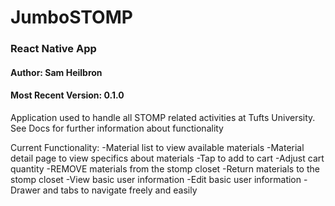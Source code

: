 # JumboSTOMP
### React Native App

#### Author: Sam Heilbron
#### Most Recent Version: 0.1.0
	
Application used to handle all STOMP related activities at Tufts University.
See Docs for further information about functionality


Current Functionality:
	-Material list to view available materials
	-Material detail page to view specifics about materials
	-Tap to add to cart
	-Adjust cart quantity
	-REMOVE materials from the stomp closet
	-Return materials to the stomp closet
	-View basic user information
	-Edit basic user information
	-Drawer and tabs to navigate freely and easily

